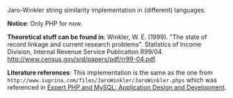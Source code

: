 Jaro-Winkler string similarity implementation in (different) languages.

**Notice**: Only PHP for now.

**Theoretical stuff can be found in**:
Winkler, W. E. (1999). "The state of record linkage and current
research problems". Statistics of Income Division, Internal Revenue
Service Publication R99/04. http://www.census.gov/srd/papers/pdf/rr99-04.pdf.

**Literature references**: This implementation is the same as the one from
```http://www.iugrina.com/files/JaroWinkler/JaroWinkler.phps```
which was referenced in
[Expert PHP and MySQL: Application Design and Development](https://encrypted.google.com/books?id=iXaSAAAAQBAJ&pg=PA295&lpg=PA295&dq=ivo+ugrina+php&source=bl&ots=7Ze2hL99cj&sig=EtKkCk7LqLq_40mUAnVqvQd4wq0&hl=en&sa=X&ei=v6GqU66fC6XC7Abk-IG4CQ&ved=0CCgQ6AEwAg#v=onepage&q=ivo%20ugrina%20php&f=false).
